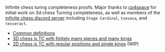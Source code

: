 Infinite chess turing completeness proofs.
Major thanks to [cp4space](https://cp4space.hatsya.com/2013/04/03/circuitry-in-3d-chess/) for initial work on 3d chess Turning completeness, as well as members of the [infinite chess discord server](https://discord.gg/mJQQftHcU9) including `Stage Cardinal`, `tsevasa`, and `tesseract`.

- [Common definitions](./common-defs.md)
- [3D chess is TC with finitely many pieces and many kings](./3d-finite-manyking/main.md)
- [2D chess is TC with regular positions and single kings](./2d-reg-oneking/main.md) (WIP)